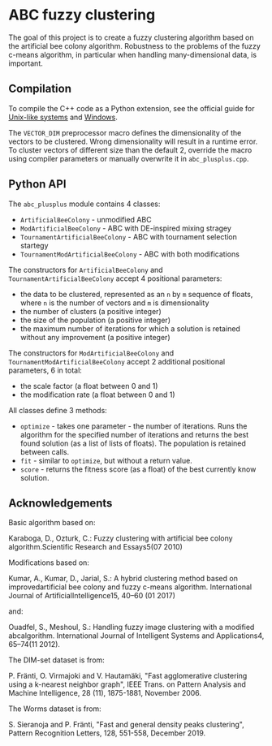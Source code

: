 # ABC fuzzy clusteringThe goal of this project is to create a fuzzy clustering algorithm based on the artificial bee colony algorithm. Robustness to the problems of the fuzzy c-means algorithm, in particular when handling many-dimensional data, is important.## CompilationTo compile the C++ code as a Python extension, see the official guide for [Unix-like systems](https://docs.python.org/3/extending/building.html#building) and [Windows](https://docs.python.org/3/extending/windows.html#building-on-windows).The `VECTOR_DIM` preprocessor macro defines the dimensionality of the vectors to be clustered. Wrong dimensionality will result in a runtime error. To cluster vectors of different size than the default 2, override the macro using compiler parameters or manually overwrite it in `abc_plusplus.cpp`.## Python APIThe `abc_plusplus` module contains 4 classes:* `ArtificialBeeColony` - unmodified ABC* `ModArtificialBeeColony` - ABC with DE-inspired mixing stragey* `TournamentArtificialBeeColony` - ABC with tournament selection startegy* `TournamentModArtificialBeeColony` - ABC with both modificationsThe constructors for `ArtificialBeeColony` and `TournamentArtificialBeeColony` accept 4 positional parameters:* the data to be clustered, represented as an `n` by `m` sequence of floats, where `n` is the number of vectors and `m` is dimensionality* the number of clusters (a positive integer)* the size of the population (a positive integer)* the maximum number of iterations for which a solution is retained without any improvement (a positive integer)The constructors for `ModArtificialBeeColony` and `TournamentModArtificialBeeColony` accept 2 additional positional parameters, 6 in total:* the scale factor (a float between 0 and 1)* the modification rate (a float between 0 and 1)All classes define 3 methods:* `optimize` - takes one parameter - the number of iterations. Runs the algorithm for the specified number of iterations and returns the best found solution (as a list of lists of floats). The population is retained between calls.* `fit` - similar to `optimize`, but without a return value.* `score` - returns the fitness score (as a float) of the best currently know solution.## AcknowledgementsBasic algorithm based on:Karaboga, D., Ozturk, C.: Fuzzy clustering with artificial bee colony algorithm.Scientific Research and Essays5(07 2010)Modifications based on:Kumar, A., Kumar, D., Jarial, S.: A hybrid clustering method based on improvedartificial bee colony and fuzzy c-means algorithm. International Journal of ArtificialIntelligence15, 40–60 (01 2017)and:Ouadfel, S., Meshoul, S.: Handling fuzzy image clustering with a modified abcalgorithm. International Journal of Intelligent Systems and Applications4, 65–74(11 2012).The DIM-set dataset is from:P. Fränti, O. Virmajoki and V. Hautamäki, "Fast agglomerative clustering using a k-nearest neighbor graph", IEEE Trans. on Pattern Analysis and Machine Intelligence, 28 (11), 1875-1881, November 2006.The Worms dataset is from:S. Sieranoja and P. Fränti, "Fast and general density peaks clustering", Pattern Recognition Letters, 128, 551-558, December 2019.